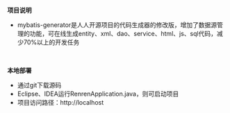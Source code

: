 **项目说明** 
- mybatis-generator是人人开源项目的代码生成器的修改版，增加了数据源管理的功能，可在线生成entity、xml、dao、service、html、js、sql代码，减少70%以上的开发任务
<br> 

 **本地部署**
- 通过git下载源码
- Eclipse、IDEA运行RenrenApplication.java，则可启动项目
- 项目访问路径：http://localhost





